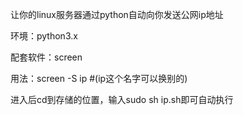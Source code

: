 让你的linux服务器通过python自动向你发送公网ip地址

环境：python3.x

配套软件：screen

用法：screen -S ip  #(ip这个名字可以换别的)

进入后cd到存储的位置，输入sudo sh ip.sh即可自动执行
